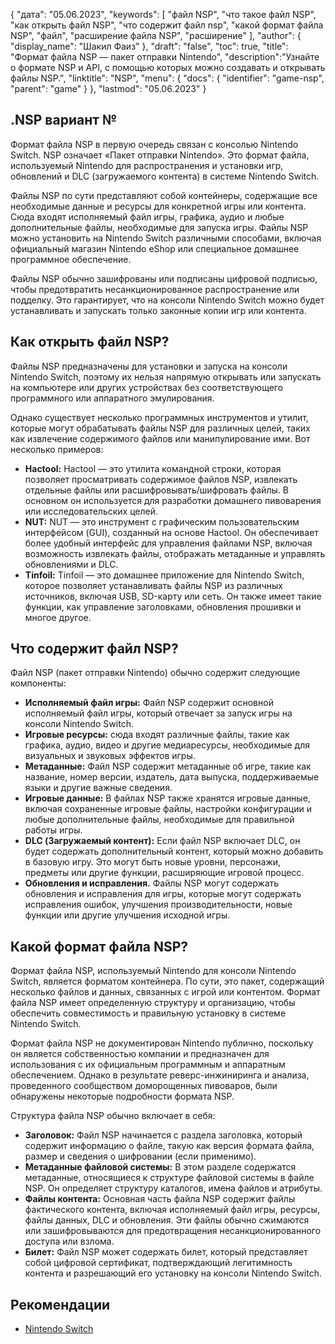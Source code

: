{
"дата": "05.06.2023",
  "keywords": [
"файл NSP",
"что такое файл NSP",
"как открыть файл NSP",
"что содержит файл nsp",
"какой формат файла NSP",
"файл",
"расширение файла NSP",
"расширение"
],
  "author": {
"display_name": "Шакил Фаиз"
},
"draft": "false",
"toc": true,
"title": "Формат файла NSP — пакет отправки Nintendo",
  "description":"Узнайте о формате NSP и API, с помощью которых можно создавать и открывать файлы NSP.",
"linktitle": "NSP",
  "menu": {
    "docs": {
      "identifier": "game-nsp",
"parent": "game"
}
},
"lastmod": "05.06.2023"
}

## .NSP вариант №

Формат файла NSP в первую очередь связан с консолью Nintendo Switch. NSP означает «Пакет отправки Nintendo». Это формат файла, используемый Nintendo для распространения и установки игр, обновлений и DLC (загружаемого контента) в системе Nintendo Switch.

Файлы NSP по сути представляют собой контейнеры, содержащие все необходимые данные и ресурсы для конкретной игры или контента. Сюда входят исполняемый файл игры, графика, аудио и любые дополнительные файлы, необходимые для запуска игры. Файлы NSP можно установить на Nintendo Switch различными способами, включая официальный магазин Nintendo eShop или специальное домашнее программное обеспечение.

Файлы NSP обычно зашифрованы или подписаны цифровой подписью, чтобы предотвратить несанкционированное распространение или подделку. Это гарантирует, что на консоли Nintendo Switch можно будет устанавливать и запускать только законные копии игр или контента.

## Как открыть файл NSP?

Файлы NSP предназначены для установки и запуска на консоли Nintendo Switch, поэтому их нельзя напрямую открывать или запускать на компьютере или других устройствах без соответствующего программного или аппаратного эмулирования.

Однако существует несколько программных инструментов и утилит, которые могут обрабатывать файлы NSP для различных целей, таких как извлечение содержимого файлов или манипулирование ими. Вот несколько примеров:

- **Hactool:** Hactool — это утилита командной строки, которая позволяет просматривать содержимое файлов NSP, извлекать отдельные файлы или расшифровывать/шифровать файлы. В основном он используется для разработки домашнего пивоварения или исследовательских целей.
- **NUT:** NUT — это инструмент с графическим пользовательским интерфейсом (GUI), созданный на основе Hactool. Он обеспечивает более удобный интерфейс для управления файлами NSP, включая возможность извлекать файлы, отображать метаданные и управлять обновлениями и DLC.
- **Tinfoil:** Tinfoil — это домашнее приложение для Nintendo Switch, которое позволяет устанавливать файлы NSP из различных источников, включая USB, SD-карту или сеть. Он также имеет такие функции, как управление заголовками, обновления прошивки и многое другое.

## Что содержит файл NSP?

Файл NSP (пакет отправки Nintendo) обычно содержит следующие компоненты:

- **Исполняемый файл игры:** Файл NSP содержит основной исполняемый файл игры, который отвечает за запуск игры на консоли Nintendo Switch.
- **Игровые ресурсы:** сюда входят различные файлы, такие как графика, аудио, видео и другие медиаресурсы, необходимые для визуальных и звуковых эффектов игры.
- **Метаданные:** Файл NSP содержит метаданные об игре, такие как название, номер версии, издатель, дата выпуска, поддерживаемые языки и другие важные сведения.
- **Игровые данные:** В файлах NSP также хранятся игровые данные, включая сохраненные игровые файлы, настройки конфигурации и любые дополнительные файлы, необходимые для правильной работы игры.
- **DLC (Загружаемый контент):** Если файл NSP включает DLC, он будет содержать дополнительный контент, который можно добавить в базовую игру. Это могут быть новые уровни, персонажи, предметы или другие функции, расширяющие игровой процесс.
- **Обновления и исправления.** Файлы NSP могут содержать обновления и исправления для игры, которые могут содержать исправления ошибок, улучшения производительности, новые функции или другие улучшения исходной игры.

## Какой формат файла NSP?

Формат файла NSP, используемый Nintendo для консоли Nintendo Switch, является форматом контейнера. По сути, это пакет, содержащий несколько файлов и данных, связанных с игрой или контентом. Формат файла NSP имеет определенную структуру и организацию, чтобы обеспечить совместимость и правильную установку в системе Nintendo Switch.

Формат файла NSP не документирован Nintendo публично, поскольку он является собственностью компании и предназначен для использования с их официальным программным и аппаратным обеспечением. Однако в результате реверс-инжиниринга и анализа, проведенного сообществом доморощенных пивоваров, были обнаружены некоторые подробности формата NSP.

Структура файла NSP обычно включает в себя:

- **Заголовок:** Файл NSP начинается с раздела заголовка, который содержит информацию о файле, такую как версия формата файла, размер и сведения о шифровании (если применимо).
- **Метаданные файловой системы:** В этом разделе содержатся метаданные, относящиеся к структуре файловой системы в файле NSP. Он определяет структуру каталогов, имена файлов и атрибуты.
- **Файлы контента:** Основная часть файла NSP содержит файлы фактического контента, включая исполняемый файл игры, ресурсы, файлы данных, DLC и обновления. Эти файлы обычно сжимаются или зашифровываются для предотвращения несанкционированного доступа или взлома.
- **Билет:** Файл NSP может содержать билет, который представляет собой цифровой сертификат, подтверждающий легитимность контента и разрешающий его установку на консоли Nintendo Switch.

## Рекомендации
* [Nintendo Switch](https://en.wikipedia.org/wiki/Nintendo_Switch)

